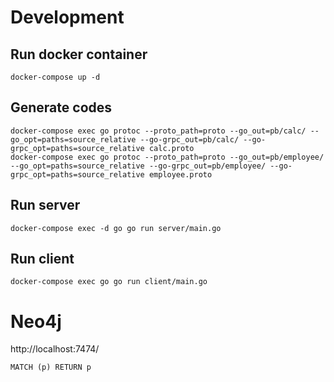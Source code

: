 # Development

## Run docker container

```
docker-compose up -d
```

## Generate codes

```
docker-compose exec go protoc --proto_path=proto --go_out=pb/calc/ --go_opt=paths=source_relative --go-grpc_out=pb/calc/ --go-grpc_opt=paths=source_relative calc.proto
docker-compose exec go protoc --proto_path=proto --go_out=pb/employee/ --go_opt=paths=source_relative --go-grpc_out=pb/employee/ --go-grpc_opt=paths=source_relative employee.proto
```

## Run server

```
docker-compose exec -d go go run server/main.go
```

## Run client

```
docker-compose exec go go run client/main.go
```

# Neo4j

http://localhost:7474/

```
MATCH (p) RETURN p
```
